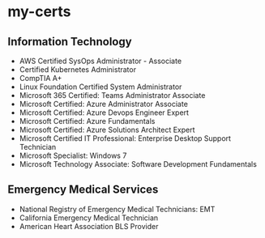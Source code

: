 # my-certs

## Information Technology
- AWS Certified SysOps Administrator - Associate
- Certified Kubernetes Administrator
- CompTIA A+
- Linux Foundation Certified System Administrator
- Microsoft 365 Certified: Teams Administrator Associate
- Microsoft Certified: Azure Administrator Associate
- Microsoft Certified: Azure Devops Engineer Expert
- Microsoft Certified: Azure Fundamentals
- Microsoft Certified: Azure Solutions Architect Expert
- Microsoft Certified IT Professional: Enterprise Desktop Support Technician
- Microsoft Specialist: Windows 7
- Microsoft Technology Associate: Software Development Fundamentals

## Emergency Medical Services
- National Registry of Emergency Medical Technicians: EMT
- California Emergency Medical Technician
- American Heart Association BLS Provider

